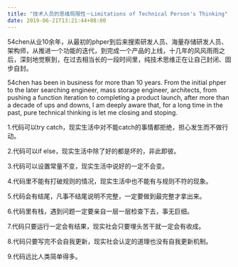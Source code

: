 ```yaml
---
title: "技术人员的思维局限性－Limitations of Technical Person's Thinking"
date: 2019-06-21T13:21:44+08:00
---
```


54chen从业10余年，从最初的phper到后来搜索研发人员、海量存储研发人员、架构师，从推进一个功能的迭代，到完成一个产品的上线，十几年的风风雨雨之后，深刻地觉察到，在过去相当长的一段时间里，纯技术思维正在让自己封闭、固步自封。

54chen has been in business for more than 10 years. From the initial phper to the later searching engineer, mass storage engineer, architects, from pushing a function iteration to completing a product launch, after more than a decade of ups and downs, I am deeply aware that, for a long time in the past, pure technical thinking is let me closing and stoping.

1.代码可以try catch，现实生活中对不能catch的事情都拒绝，担心发生而不做行动。

2.代码可以if else，现实生活中除了好的都是坏的，非此即彼。

3.代码可以设置常量不变，现实生活中说好的一定不会变。

4.代码里不能有打破规则的情况，现实生活中也不能有与规则不符的现象。

5.代码会有结尾，凡事不结尾说明不完整，一定要做到最完整才拿出来。

6.代码里有栈，遇到问题一定要亲自一层一层检查下去，事无巨细。

7.代码只要运行一定会有结果，现实社会只要埋头苦干就一定会有收成。

8.代码只要写完不会自我更新，现实社会认定的道理也没有自我更新机制。

9.代码远比人类简单得多。  
